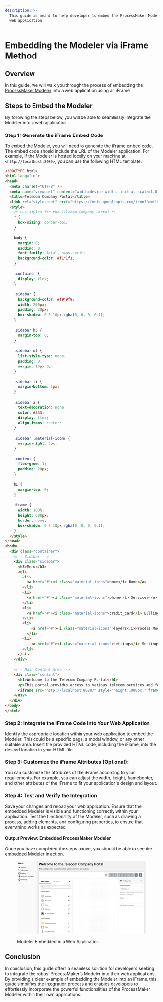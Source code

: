 ```yaml
---
description: >-
  This guide is meant to help developer to embed the ProcessMaker Modeler in a
  web application
---
```


# Embedding the Modeler via iFrame Method

## Overview

In this guide, we will walk you through the process of embedding the [ProcessMaker Modeler](https://github.com/ProcessMaker/modeler) into a web application using an iFrame.&#x20;

## Steps to Embed the Modeler

By following the steps below, you will be able to seamlessly integrate the Modeler into a web application.

### Step 1: Generate the iFrame Embed Code

To embed the Modeler, you will need to generate the iFrame embed code. The embed code should include the URL of the Modeler application. For example, if the Modeler is hosted locally on your machine at `<http://localhost:8080>`, you can use the following HTML template:

```html
<!DOCTYPE html>
<html lang="en">
<head>
  <meta charset="UTF-8" />
  <meta name="viewport" content="width=device-width, initial-scale=1.0" />
  <title>Telecom Company Portal</title>
  <link rel="stylesheet" href="https://fonts.googleapis.com/icon?family=Material+Icons" />
  <style>
    /* CSS styles for the Telecom Company Portal */
    * {
      box-sizing: border-box;
    }

    body {
      margin: 0;
      padding: 0;
      font-family: Arial, sans-serif;
      background-color: #f1f1f1;
    }

    .container {
      display: flex;
    }

    .sidebar {
      background-color: #f9f9f9;
      width: 200px;
      padding: 20px;
      box-shadow: 0 0 10px rgba(0, 0, 0, 0.1);
    }

    .sidebar h3 {
      margin-top: 0;
    }

    .sidebar ul {
      list-style-type: none;
      padding: 0;
      margin: 10px 0;
    }

    .sidebar li {
      margin-bottom: 5px;
    }

    .sidebar a {
      text-decoration: none;
      color: #333;
      display: flex;
      align-items: center;
    }

    .sidebar .material-icons {
      margin-right: 5px;
    }

    .content {
      flex-grow: 1;
      padding: 20px;
    }

    h1 {
      margin-top: 0;
    }

    iframe {
      width: 100%;
      height: 600px;
      border: none;
      box-shadow: 0 0 10px rgba(0, 0, 0, 0.1);
    }
  </style>
</head>
<body>
  <div class="container">
    <!-- Sidebar -->
    <div class="sidebar">
      <h3>Menu</h3>
      <ul>
        <li>
          <a href="#"><i class="material-icons">home</i> Home</a>
        </li>
        <li>
          <a href="#"><i class="material-icons">phone</i> Services</a>
        </li>
        <li>
          <a href="#"><i class="material-icons">credit_card</i> Billing</a>
        </li>
        <li>
            <a href="#"><i class="material-icons">layers</i>Process Modeler</a>
          </li>
        <li>
            <a href="#"><i class="material-icons">settings</i> Settings</a>
        </li>
      </ul>
    </div>

    <!-- Main Content Area -->
    <div class="content">
      <h1>Welcome to the Telecom Company Portal</h1>
      <p>This portal provides access to various telecom services and features.</p>
      <iframe src="http://localhost:8080/" style="height:1000px;" frameborder="0"></iframe>
    </div>
  </div>
</body>
</html>
```

### Step 2: Integrate the iFrame Code into Your Web Application

Identify the appropriate location within your web application to embed the Modeler. This could be a specific page, a modal window, or any other suitable area. Insert the provided HTML code, including the iFrame, into the desired location in your HTML file.

### Step 3: Customize the iFrame Attributes (Optional):

You can customize the attributes of the iFrame according to your requirements. For example, you can adjust the width, height, frameborder, and other attributes of the iFrame to fit your application's design and layout.

### Step 4: Test and Verify the Integration

Save your changes and reload your web application. Ensure that the embedded Modeler is visible and functioning correctly within your application. Test the functionality of the Modeler, such as drawing a process, adding elements, and configuring properties, to ensure that everything works as expected.

#### Output Preview: Embedded ProcessMaker Modeler

Once you have completed the steps above, you should be able to see the embedded Modeler in action.

<figure><img src="../../.gitbook/assets/image.png" alt=""><figcaption><p>Modeler Embedded in a Web Application</p></figcaption></figure>

## Conclusion

In conclusion, this guide offers a seamless solution for developers seeking to integrate the robust ProcessMaker's Modeler into their web applications. By providing a clear example of embedding the Modeler into an iFrame, this guide simplifies the integration process and enables developers to effortlessly incorporate the powerful functionalities of the ProcessMaker Modeler within their own applications.

